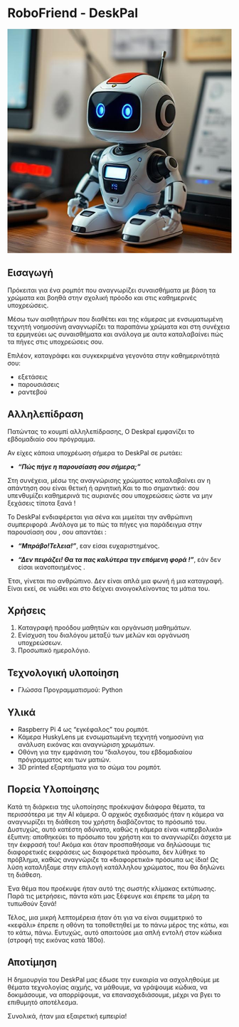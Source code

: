 # RoboFriend - DeskPal

 ![Tux, the Linux mascot](/fotos/1.png)
 
## Εισαγωγή

Πρόκειται για ένα ρομπότ που αναγνωρίζει συναισθήματα με βάση τα χρώματα και βοηθά στην σχολική πρόοδο και στις καθημερινές υποχρεώσεις.

Μέσω των αισθητήρων που διαθέτει και της κάμερας με ενσωματωμένη τεχνητή νοημοσύνη αναγνωρίζει τα παραπάνω χρώματα και στη συνέχεια τα ερμηνεύει ως συναισθήματα και ανάλογα με αυτα καταλαβαίνει πώς τα πήγες στις υποχρεώσεις σου.

Επιλέον, καταγράφει και συγκεκριμένα γεγονότα στην καθημερινότητά σου: 

- εξετάσεις
- παρουσιάσεις
- ραντεβού

## Αλληλεπίδραση

Πατώντας το κουμπί αλληλεπίδρασης, Ο Deskpal εμφανίζει το εβδομαδιαίο σου πρόγραμμα. 

Αν είχες κάποια υποχρέωση σήμερα το DeskPal σε ρωτάει:

* ***“Πώς πήγε η παρουσίαση σου σήμερα;”***

Στη συνέχεια, μέσω της αναγνώρισης χρώματος καταλαβαίνει αν η απάντηση σου είναι θετική ή αρνητική.Και το πιο σημαντικό: σου υπενθυμίζει καθημερινά τις αυριανές σου υποχρεώσεις ώστε να μην ξεχάσεις τίποτα ξανά !

Το DeskPal ενδιαφέρεται για σένα και μιμείται την ανθρώπινη συμπεριφορά .Ανάλογα με το πώς τα πήγες για παράδειγμα στην παρουσίαση σου , σου απαντάει :

* ***“Μπράβο!Τελεια!”***,  εαν είσαι ευχαριστημένος.

* ***“Δεν πειράζει! Θα τα πας καλύτερα την επόμενη φορά !”***, εάν δεν είσαι ικανοποιημένος .

Έτσι, γίνεται πιο ανθρώπινο. Δεν είναι απλά μια φωνή ή μια καταγραφή. Είναι εκεί, σε νιώθει και στο δείχνει ανοιγοκλείνοντας τα μάτια του.

## Χρήσεις

1. Καταγραφή προόδου μαθητών και οργάνωση μαθημάτων.
2. Ενίσχυση του διαλόγου μεταξύ των μελών και οργάνωση υποχρεώσεων.
3. Προσωπικό ημερολόγιο.

## Τεχνολογική υλοποίηση

- Γλώσσα Προγραμματισμού: Python

## Υλικά

- Raspberry Pi 4 ως “εγκέφαλος” του ρομπότ.
- Κάμερα HuskyLens με ενσωματωμένη τεχνητή νοημοσύνη για ανάλυση εικόνας και αναγνώριση χρωμάτων.
- Οθόνη για την εμφάνιση του “διαλογου, του εβδομαδιαίου πρόγραμματος και των ματιών.
- 3D printed εξαρτήματα για το σώμα του ρομπότ.

## Πορεία Υλοποίησης

Κατά τη διάρκεια της υλοποίησης προέκυψαν διάφορα θέματα, τα περισσότερα με την ΑΙ κάμερα. Ο αρχικός σχεδιασμός ήταν η κάμερα να αναγνωρίζει τη διάθεση του χρήστη διαβάζοντας το πρόσωπό του. Δυστυχώς, αυτό κατέστη αδύνατο, καθώς η κάμερα είναι «υπερβολικά» έξυπνη: αποθηκεύει το πρόσωπο του χρήστη και το αναγνωρίζει άσχετα με την έκφρασή του! Ακόμα και όταν προσπαθήσαμε να δηλώσουμε τις διαφορετικές εκφράσεις ως διαφορετικά πρόσωπα, δεν λύθηκε το πρόβλημα, καθώς αναγνώριζε τα «διαφορετικά» πρόσωπα ως ίδια! Ως λύση καταλήξαμε στην επιλογή κατάλληλου χρώματος, που θα δηλώνει τη διάθεση.

Ένα θέμα που προέκυψε ήταν αυτό της σωστής κλίμακας εκτύπωσης. Παρά τις μετρήσεις, πάντα κάτι μας ξέφευγε και έπρεπε τα μέρη τα τυπωθούν ξανά!

Τέλος, μια μικρή λεπτομέρεια ήταν ότι για να είναι συμμετρικό το «κεφάλι» έπρεπε η οθόνη τα τοποθετηθεί με το πάνω μέρος της κάτω, και το κάτω, πάνω. Ευτυχώς, αυτό απαιτούσε μια απλή εντολή στον κώδικα (στροφή της εικόνας κατά 180ο).
 

## Αποτίμηση

Η δημιουργία του DeskPal μας έδωσε την ευκαιρία να ασχοληθούμε με θέματα τεχνολογίας αιχμής, να μάθουμε, να γράψουμε κώδικα, να δοκιμάσουμε, να απορρίψουμε, να επανασχεδιάσουμε, μέχρι να βγει το επιθυμητό αποτέλεσμα.

Συνολικά, ήταν μια εξαιρετική εμπειρία!
